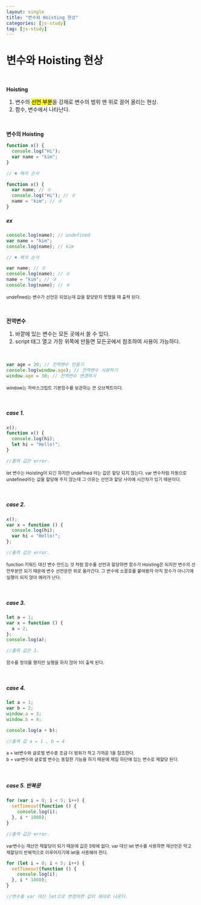 ```yaml
---
layout: single
title: "변수와 Hoisting 현상"
categories: [js-study]
tag: [js-study]
---
```


# 변수와 Hoisting 현상

<br>

**Hoisting**

1. 변수의 <mark>선언 부분</mark>을 강제로 변수의 범위 맨 위로 끌어 올리는 현상.
2. 함수, 변수에서 나타난다.

<br>

**변수의 Hoisting**

```js
function x() {
  console.log("Hi");
  var name = "kim";
}

// ▼ 해석 순서

function x() {
  var name; // ①
  console.log("Hi"); // ②
  name = "kim"; // ③
}
```

<h5>ex</h5>

```js
console.log(name); // undefined
var name = "kim";
console.log(name); // kim

// ▼ 해석 순서

var name; // ①
console.log(name); // ②
name = "kim"; // ③
console.log(name); // ④
```

<small>undefined는 변수가 선언은 되었는데 값을 할당받지 못했을 때 출력 된다.</small>

<br>

**전역변수**

1. 바깥에 있는 변수는 모든 곳에서 쓸 수 있다.
2. script 태그 열고 가장 위쪽에 만들면 모든곳에서 참조하여 사용이 가능하다.

<br>

```js
var age = 20; // 전역변수 만들기
console.log(window.age); // 전역변수 사용하기
window.age = 30; // 전역변수 변경하기
```

<small>window는 자바스크립트 기본함수를 보관하는 큰 오브젝트이다.</small>

<br>

<h5>case 1.</h5>

```js
x();
function x() {
  console.log(hi);
  let hi = "Hello!";
}

//출력 값은 error.
```

<small>let 변수는 Hoisting이 되긴 하지만 undefined 라는 값은 할당 되지 않는다. var 변수처럼 자동으로 undefined라는 값을 할당해 주지 않는데 그 이유는 선언과 할당 사이에 시간차가 있기 때문이다. </small>

<br>

<h5>case 2.</h5>

```js
x();
var x = function () {
  console.log(hi);
  var hi = "Hello!";
};

//출력 값은 error.
```

<small>function 키워드 대신 변수 만드는 것 처럼 함수를 선언과 할당하면 함수가 Hoisting은 되지만 변수의 선언부분만 되기 때문에 변수 선언문만 위로 올라간다. 그 변수에 소괄호를 붙여봤자 아직 함수가 아니기에 실행이 되지 않아 에러가 난다.</small>

<br>

<h5>case 3.</h5>

```js
let a = 1;
var x = function () {
  a = 2;
};
console.log(a);

//출력 값은 1.
```

<small>함수를 정의를 했지만 실행을 하지 않아 1이 출력 된다.</small>

<br>

<h5>case 4.</h5>

```js
let a = 1;
var b = 2;
window.a = 3;
window.b = 4;

console.log(a + b);

//출력 값 a = 1 , b = 4
```

<small>a = let변수와 글로벌 변수중 조금 더 범위가 작고 가까운 1을 참조한다. <br>
b = var변수와 글로벌 변수는 동일한 기능을 하기 때문에 제일 하단에 있는 변수로 재할당 된다.</small>

<br>

<h5>case 5. 반복문</h5>

```js
for (var i = 0; i < 5; i++) {
  setTimeout(function () {
    console.log(i);
  }, i * 1000);
}

//출력 값은 error.
```

<small>var변수는 재선언 재할당이 되기 때문에 값은 5밖에 없다. var 대신 let 변수를 사용하면 재선언은 막고 재할당이 반복적으로 이루어지기에 let을 사용해야 한다.</small>

```js
for (let i = 0; i < 5; i++) {
  setTimeout(function () {
    console.log(i);
  }, i * 1000);
}

//변수를 var 대신 let으로 변경하면 값이 제대로 나온다.
```
